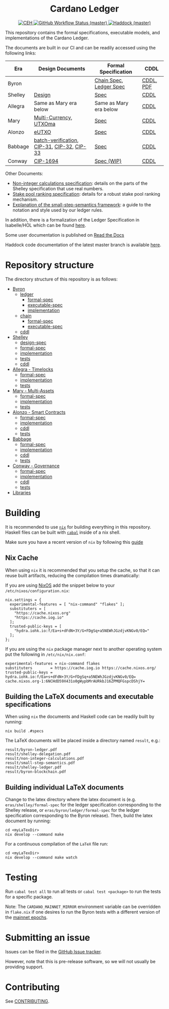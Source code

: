 <h1 align="center">Cardano Ledger</h1>

<p align="center">
  <a href="https://input-output-hk.github.io/cardano-engineering-handbook">
    <img alt="CEH" src="https://img.shields.io/badge/policy-Cardano%20Engineering%20Handbook-informational?style=for-the-badge" />
  </a>
  <a href="https://github.com/intersectmbo/cardano-ledger/actions/workflows/haskell.yml">
    <img alt="GitHub Workflow Status (master)" src="https://img.shields.io/github/actions/workflow/status/intersectmbo/cardano-ledger/haskell.yml?branch=master&style=for-the-badge" />
  </a>
  <a href="https://cardano-ledger.cardano.intersectmbo.org/">
    <img alt="Haddock (master)" src="https://img.shields.io/badge/documentation-Haddock-yellow?style=for-the-badge" />
  </a>
</p>

This repository contains the formal specifications, executable models,
and implementations of the Cardano Ledger.

The documents are built in our CI and can be readily accessed using the
following links:

Era | Design Documents | Formal Specification | CDDL
----|------------------|----------------------|-----
Byron | | [Chain Spec](https://github.com/intersectmbo/cardano-ledger/releases/latest/download/byron-blockchain.pdf "Specification of the Blockchain Layer"), [Ledger Spec](https://github.com/intersectmbo/cardano-ledger/releases/latest/download/byron-ledger.pdf "A Formal Specification of the Cardano Ledger") | [CDDL](https://github.com/intersectmbo/cardano-ledger/tree/master/eras/byron/cddl-spec/byron.cddl), [PDF](https://github.com/intersectmbo/cardano-ledger/releases/latest/download/byron-binary.pdf)
Shelley | [Design](https://github.com/intersectmbo/cardano-ledger/releases/latest/download/shelley-delegation.pdf "Design Specification for Delegation and Incentives in Cardano") | [Spec](https://github.com/intersectmbo/cardano-ledger/releases/latest/download/shelley-ledger.pdf "A Formal Specification of the Cardano Ledger") | [CDDL](https://github.com/intersectmbo/cardano-ledger/tree/master/eras/shelley/impl/cddl-files)
Allegra | Same as Mary era below | Same as Mary era below | [CDDL](https://github.com/intersectmbo/cardano-ledger/tree/master/eras/allegra/impl/cddl-files)
Mary | [Multi-Currency](https://eprint.iacr.org/2020/895 "Multi-Currency Ledgers"), [UTXOma](https://iohk.io/en/research/library/papers/utxoma-utxo-with-multi-asset-support/ "UTXOma:UTXO with Multi-Asset Support") | [Spec](https://github.com/intersectmbo/cardano-ledger/releases/latest/download/mary-ledger.pdf "A Formal Specification of the Cardano Ledger with a Native Multi-Asset Implementation") | [CDDL](https://github.com/intersectmbo/cardano-ledger/tree/master/eras/mary/impl/cddl-files)
Alonzo | [eUTXO](https://iohk.io/en/research/library/papers/the-extended-utxo-model/ "The Extended UTXO Model")| [Spec](https://github.com/intersectmbo/cardano-ledger/releases/latest/download/alonzo-ledger.pdf "A Formal Specification of the Cardano Ledger integrating Plutus Core") | [CDDL](https://github.com/intersectmbo/cardano-ledger/tree/master/eras/alonzo/impl/cddl-files)
Babbage | [batch-verification](https://iohk.io/en/research/library/papers/on-uc-secure-range-extension-and-batch-verification-for-ecvrf/ "On UC-Secure Range Extension and Batch Verification for ECVRF"), [CIP-31](https://github.com/cardano-foundation/CIPs/pull/159 "Reference inputs"), [CIP-32](https://github.com/cardano-foundation/CIPs/pull/160 "Inline datums"), [CIP-33](https://github.com/cardano-foundation/CIPs/pull/161 "Reference scripts") | [Spec](https://github.com/intersectmbo/cardano-ledger/releases/latest/download/babbage-ledger.pdf "Formal Specification of the Cardano Ledger for the Babbage era") | [CDDL](https://github.com/intersectmbo/cardano-ledger/tree/master/eras/babbage/impl/cddl-files)
Conway | [CIP-1694](https://github.com/cardano-foundation/CIPs/tree/master/CIP-1694) | [Spec (WIP)](https://github.com/intersectmbo/formal-ledger-specifications) | [CDDL](https://github.com/intersectmbo/cardano-ledger/tree/master/eras/conway/impl/cddl-files)


Other Documents:
- [Non-integer calculations specification](https://github.com/intersectmbo/cardano-ledger/releases/latest/download/non-integer-calculations.pdf): details on the parts of the Shelley specification that use real numbers.
- [Stake pool ranking specification](https://github.com/intersectmbo/cardano-ledger/releases/latest/download/pool-ranking.pdf): details for a robust stake pool ranking mechanism.
- [Explanation of the small-step-semantics framework](https://github.com/intersectmbo/cardano-ledger/releases/latest/download/small-step-semantics.pdf): a guide to the notation and style used by our ledger rules.

In addition, there is a formalization of the Ledger Specification in Isabelle/HOL which can be found [here](https://github.com/input-output-hk/fm-ledger-formalization).

Some user documentation is published on [Read the Docs](https://cardano-ledger.readthedocs.io/en/latest)

Haddock code documentation of the latest master branch is available [here](https://input-output-hk.github.io/cardano-ledger).

# Repository structure

The directory structure of this repository is as follows:

- [Byron](./eras/byron)
  - [ledger](./eras/byron/ledger)
    - [formal-spec](./eras/byron/ledger/formal-spec)
    - [executable-spec](./eras/byron/ledger/executable-spec)
    - [implementation](./eras/byron/ledger/impl)
  - [chain](./eras/byron/chain)
    - [formal-spec](./eras/byron/chain/formal-spec)
    - [executable-spec](./eras/byron/chain/executable-spec)
  - [cddl](./eras/byron/cddl-spec)
- [Shelley](./eras/shelley)
  - [design-spec](./eras/shelley/design-spec)
  - [formal-spec](./eras/shelley/formal-spec)
  - [implementation](./eras/shelley/impl)
  - [tests](./eras/shelley/test-suite)
  - [cddl](./eras/shelley/impl/cddl-files)
- [Allegra - Timelocks](./eras/allegra)
  - [formal-spec](./eras/shelley-ma/formal-spec)
  - [implementation](./eras/allegra/impl)
  - [tests](./eras/shelley-ma/test-suite)
- [Mary - Multi-Assets](./eras/allegra)
  - [formal-spec](./eras/shelley-ma/formal-spec)
  - [implementation](./eras/allegra/impl)
  - [tests](./eras/shelley-ma/test-suite)
- [Alonzo - Smart Contracts](./eras/alonzo)
  - [formal-spec](./eras/alonzo/formal-spec)
  - [implementation](./eras/alonzo/impl)
  - [cddl](./eras/alonzo/impl/cddl-files)
  - [tests](./eras/alonzo/test-suite)
- [Babbage](./eras/babbage)
  - [formal-spec](./eras/babbage/formal-spec)
  - [implementation](./eras/babbage/impl)
  - [cddl](./eras/babbage/impl/cddl-files)
  - [tests](./eras/babbage/test-suite)
- [Conway - Governance](./eras/conway)
  - [formal-spec](./eras/conway/formal-spec)
  - [implementation](./eras/conway/impl)
  - [cddl](./eras/conway/impl/cddl-files)
  - [tests](./eras/conway/impl/test)
- [Libraries](./libs)

# Building

It is recommended to use [`nix`](https://nixos.org/nix/download.html) for building everything in this repository.
Haskell files can be built with [`cabal`](https://www.haskell.org/cabal/) inside of a nix shell.

Make sure you have a recent version of `nix` by following this [guide](https://nixos.org/manual/nix/stable/installation/upgrading.html)

## Nix Cache

When using `nix` it is recommended that you setup the cache, so that it can
reuse built artifacts, reducing the compilation times dramatically:

If you are using [NixOS](https://nixos.org/) add the snippet below to your
`/etc/nixos/configuration.nix`:

```
nix.settings = {
  experimental-features = [ "nix-command" "flakes" ];
  substituters = [
    "https://cache.nixos.org"
    "https://cache.iog.io"
  ];
  trusted-public-keys = [
    "hydra.iohk.io:f/Ea+s+dFdN+3Y/G+FDgSq+a5NEWhJGzdjvKNGv0/EQ="
  ];
};
```

If you are using the `nix` package manager next to another operating system put
the following in `/etc/nix/nix.conf`:

```
experimental-features = nix-command flakes
substituters        = https://cache.iog.io https://cache.nixos.org/
trusted-public-keys = hydra.iohk.io:f/Ea+s+dFdN+3Y/G+FDgSq+a5NEWhJGzdjvKNGv0/EQ= cache.nixos.org-1:6NCHdD59X431o0gWypbMrAURkbJ16ZPMQFGspcDShjY=
```

## Building the LaTeX documents and executable specifications

When using `nix` the documents and Haskell code can be readily
built by running:

```shell
nix build .#specs
```

The LaTeX documents will be placed inside a directory named `result`, e.g.:

```shell
result/byron-ledger.pdf
result/shelley-delegation.pdf
result/non-integer-calculations.pdf
result/small-step-semantics.pdf
result/shelley-ledger.pdf
result/byron-blockchain.pdf
```


## Building individual LaTeX documents


Change to the latex directory where the latex document is (e.g. `eras/shelley/formal-spec`
for the ledger specification corresponding to the Shelley release, or
`eras/byron/ledger/formal-spec` for the ledger specification corresponding to
the Byron release). Then, build the latex document by running:

```shell
cd <myLaTexDir>
nix develop --command make
```

For a continuous compilation of the `LaTeX` file run:

```shell
cd <myLaTexDir>
nix develop --command make watch
```

# Testing

Run `cabal test all` to run all tests or `cabal test <package>` to run the tests for a specific package.

Note: The `CARDANO_MAINNET_MIRROR` environment variable can be overridden in `flake.nix` if one desires to run
the Byron tests with a different version of the [mainnet epochs](https://github.com/input-output-hk/cardano-mainnet-mirror/tree/master/epochs).

# Submitting an issue

Issues can be filed in the [GitHub Issue tracker](https://github.com/intersectmbo/cardano-ledger/issues).

However, note that this is pre-release software, so we will not usually be providing support.

# Contributing

See [CONTRIBUTING](https://github.com/intersectmbo/cardano-ledger/blob/master/CONTRIBUTING.md).
